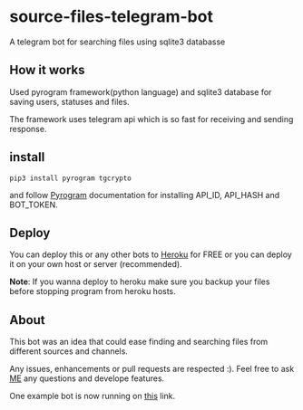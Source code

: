 # source-files-telegram-bot

A telegram bot for searching files using sqlite3 databasse


## How it works

Used pyrogram framework(python language) and sqlite3 database for saving users, statuses and files.

The framework uses telegram api which is so fast for receiving and sending response.
## install

    pip3 install pyrogram tgcrypto
    
and follow [Pyrogram](https://docs.pyrogram.org/) documentation for installing API_ID, API_HASH and BOT_TOKEN.


## Deploy

You can deploy this or any other bots to [Heroku](heroku.com) for FREE or you can deploy it on your own host or server (recommended).

**Note**: If you wanna deploy to heroku make sure you backup your files before stopping program from heroku hosts.

## About

This bot was an idea that could ease finding and searching files from different sources and channels.

Any issues, enhancements or pull requests are respected :). Feel free to ask [ME](https://t.me/AG_1380) any questions and develope features.

One example bot is now running on [this](https://t.me/source_books_bot) link.
